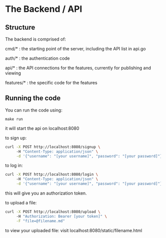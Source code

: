 # The Backend / API

## Structure

The backend is comprised of:

cmd/* 
: the starting point of the server, including the API list in api.go

auth/*
: the authentication code

api/*
: the API connections for the features, currently for publishing and viewing

features/*
: the specific code for the features

## Running the code

You can run the code using:
```
make run
```
it will start the api on localhost:8080

to sign up:

```bash
curl -X POST http://localhost:8080/signup \                                
     -H "Content-Type: application/json" \
     -d '{"username": "[your username]", "password": "[your password]"}'
```

to log in:

```bash
curl -X POST http://localhost:8080/login \                                
     -H "Content-Type: application/json" \
     -d '{"username": "[your username]", "password": "[your password]"}'
```

this will give you an authorization token.


to upload a file:
```bash
curl -X POST http://localhost:8080/upload \                                
     -H "Authorization: Bearer [your token]" \
     -F "file=@filename.md"
```

to view your uploaded file:
visit localhost:8080/static/filename.html